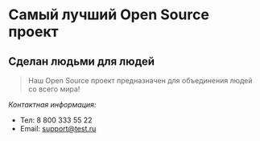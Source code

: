 # Самый лучший Open Source проект

## Сделан людьми для людей

> Наш Open Source проект предназначен для объединения людей со всего мира!

_Контактная информация:_

* Тел: 8 800 333 55 22
* Email: support@test.ru
